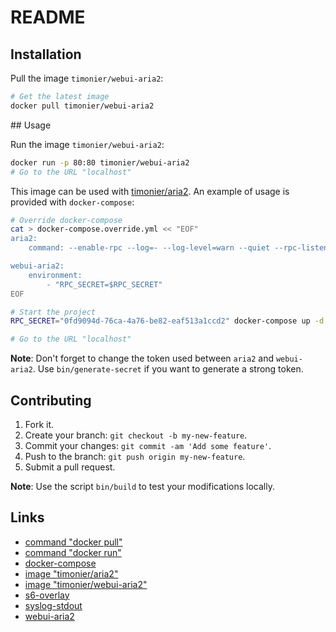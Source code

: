 # README

## Installation

Pull the image `timonier/webui-aria2`:

```sh
# Get the latest image
docker pull timonier/webui-aria2
```

## Usage

Run the image `timonier/webui-aria2`:

```sh
docker run -p 80:80 timonier/webui-aria2
# Go to the URL "localhost"
```

This image can be used with [timonier/aria2](https://github.com/timonier/aria2). An example of usage is provided with `docker-compose`:

```sh
# Override docker-compose
cat > docker-compose.override.yml << "EOF"
aria2:
    command: --enable-rpc --log=- --log-level=warn --quiet --rpc-listen-all=true --rpc-secret=$RPC_SECRET

webui-aria2:
    environment:
        - "RPC_SECRET=$RPC_SECRET"
EOF

# Start the project
RPC_SECRET="0fd9094d-76ca-4a76-be82-eaf513a1ccd2" docker-compose up -d

# Go to the URL "localhost"
```

__Note__: Don't forget to change the token used between `aria2` and `webui-aria2`. Use `bin/generate-secret` if you want to generate a strong token.

## Contributing

1. Fork it.
2. Create your branch: `git checkout -b my-new-feature`.
3. Commit your changes: `git commit -am 'Add some feature'`.
4. Push to the branch: `git push origin my-new-feature`.
5. Submit a pull request.

__Note__: Use the script `bin/build` to test your modifications locally.

## Links

* [command "docker pull"](https://docs.docker.com/reference/commandline/pull/)
* [command "docker run"](https://docs.docker.com/reference/run/)
* [docker-compose](https://docs.docker.com/compose/)
* [image "timonier/aria2"](https://hub.docker.com/r/timonier/aria2/)
* [image "timonier/webui-aria2"](https://hub.docker.com/r/timonier/webui-aria2/)
* [s6-overlay](https://github.com/just-containers/s6-overlay)
* [syslog-stdout](https://github.com/timonier/syslog-stdout)
* [webui-aria2](https://github.com/ziahamza/webui-aria2)

